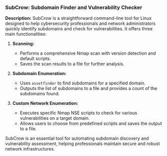 ### SubCrow: Subdomain Finder and Vulnerability Checker

**Description:**
SubCrow is a straightforward command-line tool for Linux designed to help cybersecurity professionals and network administrators quickly identify subdomains and check for vulnerabilities. It offers three main functionalities:

1. **Scanning:**
   - Performs a comprehensive Nmap scan with version detection and default scripts.
   - Saves the scan results to a file for further analysis.

2. **Subdomain Enumeration:**
   - Uses `assetfinder` to find subdomains for a specified domain.
   - Outputs the list of subdomains to a file and provides a count of the subdomains found.

3. **Custom Network Enumeration:**
   - Executes specific Nmap NSE scripts to check for various vulnerabilities on a target domain.
   - Allows users to choose from predefined scripts and saves the output to a file.

SubCrow is an essential tool for automating subdomain discovery and vulnerability assessment, helping professionals maintain secure and robust network infrastructures.

